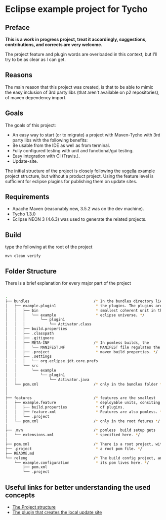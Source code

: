 # Eclipse example project for Tycho

## Preface 

__This is a work in progress project, treat it accordingly, suggestions, contributions, and corrects are very welcome.__

The project feature and plugin words are overloaded in this context, but I'll try to be as clear as I can get.

## Reasons

The main reason that this project was created, is that to be able to mimic the easy inclusion of 3rd party libs (that aren't available on p2 repositories), of maven dependency import.

## Goals

The goals of this project:

* An easy way to start (or to migrate) a project with Maven-Tycho with 3rd party libs with the following benefits:
* Be usable from the IDE as well as from terminal.
* Fully configured testing with unit and functional/gui testing.
* Easy integration with CI (Travis.).
* Update-site.

The initial structure of the project is closely following the [vogella][vogella link] example project structure, but without a product project. Using the feature level is sufficient for eclipse plugins for publishing them on update sites.

## Requirements

* Apache Maven (reasonably new, 3.5.2 was on the dev machine).
* Tycho 1.3.0
* Eclipse NEON 3 (4.6.3) was used to generate the related projects.

## Build

type the following at the root of the project 

```mvn clean verify```

## Folder Structure

There is a brief explanation for every major part of the project

```bash

.
├── bundles                             /* In the bundles directory lie
│   ├── example.plugin1                  * the plugins. The plugins are 
│   │   ├── bin                          * smallest coherent unit in the 
│   │   │   └── example                  * eclipse universe. */
│   │   │       └── plugin1
│   │   │           └── Activator.class
│   │   ├── build.properties
│   │   ├── .classpath
│   │   ├── .gitignore
│   │   ├── META-INF                    /* In pomless builds, the 
│   │   │   └── MANIFEST.MF              * MANIFEST file regulates the
│   │   ├── .project                     * maven build properties. */
│   │   ├── .settings
│   │   │   └── org.eclipse.jdt.core.prefs
│   │   └── src
│   │       └── example
│   │           └── plugin1
│   │               └── Activator.java
│   └── pom.xml                         /* only in the bundles folder */
│
│
├── features                            /* features are the smallest
│   ├── example.feature                  * deployable units, consiting
│   │   ├── build.properties             * of plugins. 
│   │   ├── feature.xml                  * Features are also pomless. */
│   │   └── .project
│   └── pom.xml                         /* only in the root fetures */
│
├── .mvn                                /* pomless  build setup gets
│   └── extensions.xml                   * specified here. */
│
├── pom.xml                             /* There is a root project, with
├── .project                             * a root pom file. */
├── README.md
└── releng                              /* The build config project, and
    └── example.configuration            * its pom lives here. */
        ├── pom.xml
        └── .project

```

## Useful links for better understanding the used concepts

* [The Project structure][vogella link]
* [The plugin that creates the local update site][mvn p2 link]



[vogella link]: http://www.vogella.com/tutorials/EclipseTycho/article.html
[mvn p2 link]: https://github.com/reficio/p2-maven-plugin